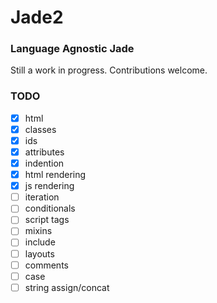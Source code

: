 # Jade2
### Language Agnostic Jade

Still a work in progress. Contributions welcome.

### TODO

- [X] html
- [X] classes
- [X] ids
- [X] attributes
- [X] indention
- [X] html rendering
- [X] js rendering
- [ ] iteration
- [ ] conditionals
- [ ] script tags
- [ ] mixins
- [ ] include
- [ ] layouts
- [ ] comments
- [ ] case
- [ ] string assign/concat
